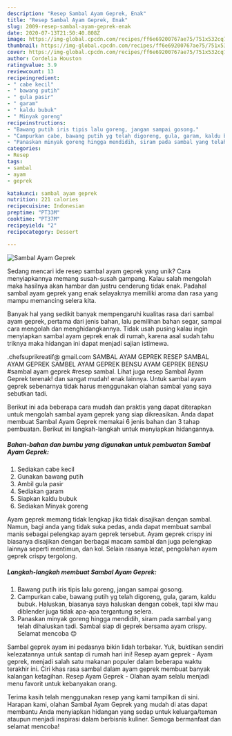 ```yaml
---
description: "Resep Sambal Ayam Geprek, Enak"
title: "Resep Sambal Ayam Geprek, Enak"
slug: 2009-resep-sambal-ayam-geprek-enak
date: 2020-07-13T21:50:40.808Z
image: https://img-global.cpcdn.com/recipes/ff6e69200767ae75/751x532cq70/sambal-ayam-geprek-foto-resep-utama.jpg
thumbnail: https://img-global.cpcdn.com/recipes/ff6e69200767ae75/751x532cq70/sambal-ayam-geprek-foto-resep-utama.jpg
cover: https://img-global.cpcdn.com/recipes/ff6e69200767ae75/751x532cq70/sambal-ayam-geprek-foto-resep-utama.jpg
author: Cordelia Houston
ratingvalue: 3.9
reviewcount: 13
recipeingredient:
- " cabe kecil"
- " bawang putih"
- " gula pasir"
- " garam"
- " kaldu bubuk"
- " Minyak goreng"
recipeinstructions:
- "Bawang putih iris tipis lalu goreng, jangan sampai gosong."
- "Campurkan cabe, bawang putih yg telah digoreng, gula, garam, kaldu bubuk. Haluskan, biasanya saya haluskan dengan cobek, tapi klw mau diblender juga tidak apa-apa tergantung selera."
- "Panaskan minyak goreng hingga mendidih, siram pada sambal yang telah dihaluskan tadi. Sambal siap di geprek bersama ayam crispy. Selamat mencoba 😊"
categories:
- Resep
tags:
- sambal
- ayam
- geprek

katakunci: sambal ayam geprek 
nutrition: 221 calories
recipecuisine: Indonesian
preptime: "PT33M"
cooktime: "PT37M"
recipeyield: "2"
recipecategory: Dessert

---
```



![Sambal Ayam Geprek](https://img-global.cpcdn.com/recipes/ff6e69200767ae75/751x532cq70/sambal-ayam-geprek-foto-resep-utama.jpg)

Sedang mencari ide resep sambal ayam geprek yang unik? Cara menyiapkannya memang susah-susah gampang. Kalau salah mengolah maka hasilnya akan hambar dan justru cenderung tidak enak. Padahal sambal ayam geprek yang enak selayaknya memiliki aroma dan rasa yang mampu memancing selera kita.

Banyak hal yang sedikit banyak mempengaruhi kualitas rasa dari sambal ayam geprek, pertama dari jenis bahan, lalu pemilihan bahan segar, sampai cara mengolah dan menghidangkannya. Tidak usah pusing kalau ingin menyiapkan sambal ayam geprek enak di rumah, karena asal sudah tahu triknya maka hidangan ini dapat menjadi sajian istimewa.

.chefsuprikreatif@ gmail.com SAMBAL AYAM GEPREK RESEP SAMBAL AYAM GEPREK SAMBEL AYAM GEPREK BENSU AYAM GEPREK BENSU #sambal ayam geprek #resep sambal. Lihat juga resep Sambal Ayam Geprek terenak! dan sangat mudah! enak lainnya. Untuk sambal ayam geprek sebenarnya tidak harus menggunakan olahan sambal yang saya sebutkan tadi.


Berikut ini ada beberapa cara mudah dan praktis yang dapat diterapkan untuk mengolah sambal ayam geprek yang siap dikreasikan. Anda dapat membuat Sambal Ayam Geprek memakai 6 jenis bahan dan 3 tahap pembuatan. Berikut ini langkah-langkah untuk menyiapkan hidangannya.

<!--inarticleads1-->

##### Bahan-bahan dan bumbu yang digunakan untuk pembuatan Sambal Ayam Geprek:

1. Sediakan  cabe kecil
1. Gunakan  bawang putih
1. Ambil  gula pasir
1. Sediakan  garam
1. Siapkan  kaldu bubuk
1. Sediakan  Minyak goreng


Ayam geprek memang tidak lengkap jika tidak disajikan dengan sambal. Namun, bagi anda yang tidak suka pedas, anda dapat membuat sambal manis sebagai pelengkap ayam geprek tersebut. Ayam geprek crispy ini biasanya disajikan dengan berbagai macam sambal dan juga pelengkap lainnya seperti mentimun, dan kol. Selain rasanya lezat, pengolahan ayam geprek crispy tergolong. 

<!--inarticleads2-->

##### Langkah-langkah membuat Sambal Ayam Geprek:

1. Bawang putih iris tipis lalu goreng, jangan sampai gosong.
1. Campurkan cabe, bawang putih yg telah digoreng, gula, garam, kaldu bubuk. Haluskan, biasanya saya haluskan dengan cobek, tapi klw mau diblender juga tidak apa-apa tergantung selera.
1. Panaskan minyak goreng hingga mendidih, siram pada sambal yang telah dihaluskan tadi. Sambal siap di geprek bersama ayam crispy. Selamat mencoba 😊


Sambal geprek ayam ini pedasnya bikin lidah terbakar. Yuk, buktikan sendiri kelezatannya untuk santap di rumah hari ini! Resep ayam geprek - Ayam geprek, menjadi salah satu makanan populer dalam beberapa waktu terakhir ini. Ciri khas rasa sambal dalam ayam geprek membuat banyak kalangan ketagihan. Resep Ayam Geprek - Olahan ayam selalu menjadi menu favorit untuk kebanyakan orang. 

Terima kasih telah menggunakan resep yang kami tampilkan di sini. Harapan kami, olahan Sambal Ayam Geprek yang mudah di atas dapat membantu Anda menyiapkan hidangan yang sedap untuk keluarga/teman ataupun menjadi inspirasi dalam berbisnis kuliner. Semoga bermanfaat dan selamat mencoba!
